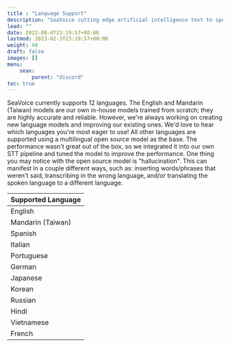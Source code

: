 ```yaml
---
title : "Language Support"
description: "SeaVoice cutting edge artificial intelligence text to speech and speech to text Discord bot documentation"
lead: ""
date: 2022-08-4T23:19:57+00:00
lastmod: 2023-02-3T23:19:57+00:00
weight: 40
draft: false
images: []
menu:
    seax:
        parent: "discord"
toc: true
---
```


SeaVoice currently supports 12 languages. The English and Mandarin (Taiwan) models are our own in-house models trained from scratch; they are highly accurate and reliable. However, we're always working on creating new language models and improving our existing ones. We'd love to hear which languages you're most eager to use! All other languages are supported using a multilingual open source model as the base. The performance wasn't great out of the box, so we integrated it into our own STT pipeline and tuned the model to improve the performance. One thing you may notice with the open source model is "hallucination". This can manifest in a couple different ways, such as: inserting words/phrases that weren't said, transcribing in the wrong language, and/or translating the spoken language to a different language.

| Supported Language          |
| ----------------- |
| English           |
| Mandarin (Taiwan) |
| Spanish           |
| Italian           |
| Portuguese        |
| German            |
| Japanese          |
| Korean            |
| Russian           |
| Hindi             |
| Vietnamese        |
| French            |
